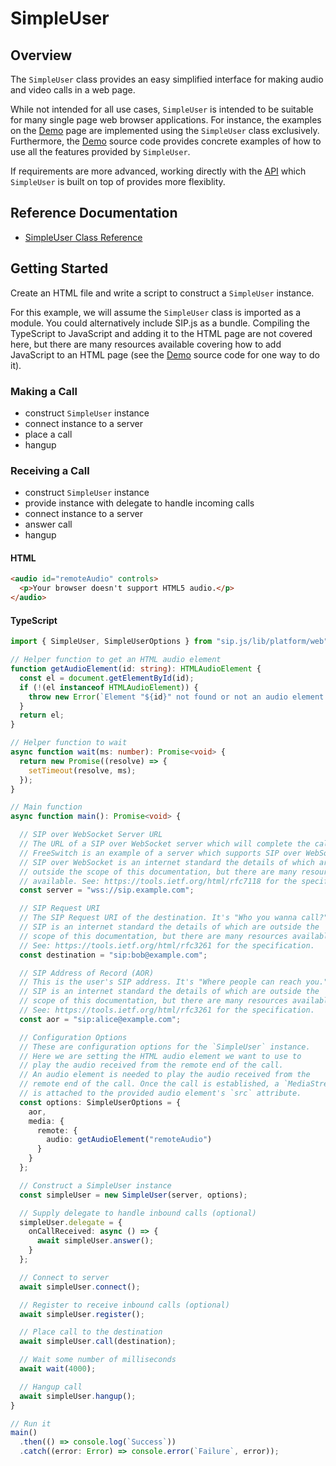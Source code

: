# SimpleUser

## Overview

The `SimpleUser` class provides an easy simplified interface for making audio and video calls in a web page.

While not intended for all use cases, `SimpleUser` is intended to be suitable for many single page web browser applications. For instance, the examples on the [Demo](../demo/README.md) page are implemented using the `SimpleUser` class exclusively. Furthermore, the [Demo](../demo/README.md) source code provides concrete examples of how to use all the features provided by `SimpleUser`.

If requirements are more advanced, working directly with the [API](./api.md) which `SimpleUser` is built on top of provides more flexiblity.

## Reference Documentation

* [SimpleUser Class Reference](./simple-user/sip.js.md)

## Getting Started

Create an HTML file and write a script to construct a `SimpleUser` instance.

For this example, we will assume the `SimpleUser` class is imported as a module. You could alternatively include SIP.js as a bundle. Compiling the TypeScript to JavaScript and adding it to the HTML page are not covered here, but there are many resources available covering how to add JavaScript to an HTML page (see the [Demo](../demo/README.md) source code for one way to do it).

### Making a Call

* construct `SimpleUser` instance
* connect instance to a server
* place a call
* hangup

### Receiving a Call

* construct `SimpleUser` instance
* provide instance with delegate to handle incoming calls
* connect instance to a server
* answer call
* hangup

#### HTML

```html
<audio id="remoteAudio" controls>
  <p>Your browser doesn't support HTML5 audio.</p>
</audio>
```

#### TypeScript

```ts
import { SimpleUser, SimpleUserOptions } from "sip.js/lib/platform/web";

// Helper function to get an HTML audio element
function getAudioElement(id: string): HTMLAudioElement {
  const el = document.getElementById(id);
  if (!(el instanceof HTMLAudioElement)) {
    throw new Error(`Element "${id}" not found or not an audio element.`);
  }
  return el;
}

// Helper function to wait
async function wait(ms: number): Promise<void> {
  return new Promise((resolve) => {
    setTimeout(resolve, ms);
  });
}

// Main function
async function main(): Promise<void> {

  // SIP over WebSocket Server URL
  // The URL of a SIP over WebSocket server which will complete the call.
  // FreeSwitch is an example of a server which supports SIP over WebSocket.
  // SIP over WebSocket is an internet standard the details of which are
  // outside the scope of this documentation, but there are many resources
  // available. See: https://tools.ietf.org/html/rfc7118 for the specification.
  const server = "wss://sip.example.com";

  // SIP Request URI
  // The SIP Request URI of the destination. It's "Who you wanna call?"
  // SIP is an internet standard the details of which are outside the
  // scope of this documentation, but there are many resources available.
  // See: https://tools.ietf.org/html/rfc3261 for the specification.
  const destination = "sip:bob@example.com";

  // SIP Address of Record (AOR)
  // This is the user's SIP address. It's "Where people can reach you."
  // SIP is an internet standard the details of which are outside the
  // scope of this documentation, but there are many resources available.
  // See: https://tools.ietf.org/html/rfc3261 for the specification.
  const aor = "sip:alice@example.com";

  // Configuration Options
  // These are configuration options for the `SimpleUser` instance.
  // Here we are setting the HTML audio element we want to use to
  // play the audio received from the remote end of the call.
  // An audio element is needed to play the audio received from the
  // remote end of the call. Once the call is established, a `MediaStream`
  // is attached to the provided audio element's `src` attribute.
  const options: SimpleUserOptions = {
    aor,
    media: {
      remote: {
        audio: getAudioElement("remoteAudio")
      }
    }
  };

  // Construct a SimpleUser instance
  const simpleUser = new SimpleUser(server, options);

  // Supply delegate to handle inbound calls (optional)
  simpleUser.delegate = {
    onCallReceived: async () => {
      await simpleUser.answer();
    }
  };

  // Connect to server
  await simpleUser.connect();

  // Register to receive inbound calls (optional)
  await simpleUser.register();

  // Place call to the destination
  await simpleUser.call(destination);

  // Wait some number of milliseconds
  await wait(4000);

  // Hangup call
  await simpleUser.hangup();
}

// Run it
main()
  .then(() => console.log(`Success`))
  .catch((error: Error) => console.error(`Failure`, error));
```
